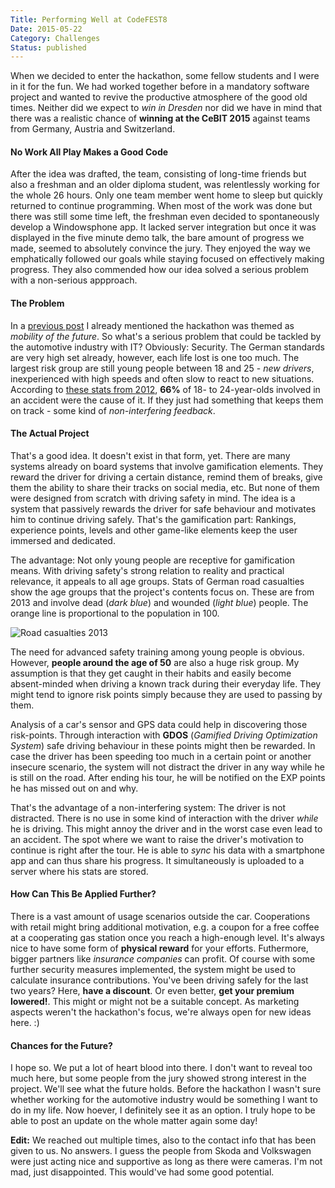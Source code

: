 ```yaml
---
Title: Performing Well at CodeFEST8
Date: 2015-05-22
Category: Challenges
Status: published
---
```


When we decided to enter the hackathon, some fellow students and I were in it for the fun. We had worked together before in a mandatory software project and wanted to revive the productive atmosphere of the good old times. Neither did we expect to *win in Dresden* nor did we have in mind that there was a realistic chance of **winning at the CeBIT 2015** against teams from Germany, Austria and Switzerland.

#### No Work All Play Makes a Good Code

After the idea was drafted, the team, consisting of long-time friends but also a freshman and an older diploma student, was relentlessly working for the whole 26 hours. Only one team member went home to sleep but quickly returned to continue programming. When most of the work was done but there was still some time left, the freshman even decided to spontaneously develop a Windowsphone app. It lacked server integration but once it was displayed in the five minute demo talk, the bare amount of progress we made, seemed to absolutely convince the jury. They enjoyed the way we emphatically followed our goals while staying focused on effectively making progress. They also commended how our idea solved a serious problem with a non-serious appproach.

#### The Problem

In a [previous post]({filename}some-thoughts-codefest8-dresden.md) I already mentioned the hackathon was themed as *mobility of the future*. So what's a serious problem that could be tackled by the automotive industry with IT? Obviously: Security. The German standards are very high set already, however, each life lost is one too much. The largest risk group are still young people between 18 and 25 - *new drivers*, inexperienced with high speeds and often slow to react to new situations. According to [these stats from 2012](https://www.destatis.de/DE/Publikationen/Thematisch/TransportVerkehr/Verkehrsunfaelle/PK_Unfallentwicklung_PDF.pdf?__blob=publicationFile#page=35), **66%** of 18- to 24-year-olds involved in an accident were the cause of it. If they just had something that keeps them on track - some kind of *non-interfering feedback*.

#### The Actual Project

That's a good idea. It doesn't exist in that form, yet. There are many systems already on board systems that involve gamification elements. They reward the driver for driving a certain distance, remind them of breaks, give them the ability to share their tracks on social media, etc. But none of them were designed from scratch with driving safety in mind. The idea is a system that passively rewards the driver for safe behaviour and motivates him to continue driving safely. That's the gamification part: Rankings, experience points, levels and other game-like elements keep the user immersed and dedicated.

The advantage: Not only young people are receptive for gamification means. With driving safety's strong relation to reality and practical relevance, it appeals to all age groups. Stats of German road casualties show the age groups that the project's contents focus on. These are from 2013 and involve dead (*dark blue*) and wounded (*light blue*) people. The orange line is proportional to the population in 100.

![Road casualties 2013](https://www.destatis.de/DE/ZahlenFakten/Wirtschaftsbereiche/TransportVerkehr/_Grafik/Verkehrsunfaelle_Verunglueckte.png?__blob=poster)

The need for advanced safety training among young people is obvious. However, **people around the age of 50** are also a huge risk group. My assumption is that they get caught in their habits and easily become absent-minded when driving a known track during their everyday life. They might tend to ignore risk points simply because they are used to passing by them.

Analysis of a car's sensor and GPS data could help in discovering those risk-points. Through interaction with **GDOS** (*Gamified Driving Optimization System*) safe driving behaviour in these points might then be rewarded. In case the driver has been speeding too much in a certain point or another insecure scenario, the system will not distract the driver in any way while he is still on the road. After ending his tour, he will be notified on the EXP points he has missed out on and why.

That's the advantage of a non-interfering system: The driver is not distracted. There is no use in some kind of interaction with the driver *while* he is driving. This might annoy the driver and in the worst case even lead to an accident. The spot where we want to raise the driver's motivation to continue is right after the tour. He is able to *sync* his data with a smartphone app and can thus share his progress. It simultaneously is uploaded to a server where his stats are stored.

#### How Can This Be Applied Further?

There is a vast amount of usage scenarios outside the car. Cooperations with retail might bring additional motivation, e.g. a coupon for a free coffee at a cooperating gas station once you reach a high-enough level. It's always nice to have some form of **physical reward** for your efforts. Futhermore, bigger partners like *insurance companies* can profit. Of course with some further security measures implemented, the system might be used to calculate insurance contributions. You've been driving safely for the last two years? Here, **have a discount**. Or even better, **get your premium lowered!**. This might or might not be a suitable concept. As marketing aspects weren't the hackathon's focus, we're always open for new ideas here. :)

#### Chances for the Future?

I hope so. We put a lot of heart blood into there. I don't want to reveal too much here, but some people from the jury showed strong interest in the project. We'll see what the future holds. Before the hackathon I wasn't sure whether working for the automotive industry would be something I want to do in my life. Now hoever, I definitely see it as an option. I truly hope to be able to post an update on the whole matter again some day!

**Edit:** We reached out multiple times, also to the  contact info that has been given to us. No answers. I guess the people from Skoda and Volkswagen were just acting nice and supportive as long as there were cameras. I'm not mad, just disappointed. This would've had some good potential.
